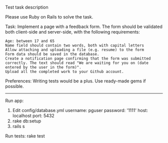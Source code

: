 Test task description

Please use Ruby on Rails to solve the task.

Task:
Implement a page with a feedback form.
The form should be validated both client-side and server-side, with the following requirements:

    Age: between 17 and 65
    Name field should contain two words, both with capital letters
    Allow attaching and uploading a file (e.g. resume) to the form
    Form data should be saved in the database.
    Create a notification page confirming that the form was submitted correctly. The text should read "We are waiting for you on (date entered by the user in the form)".
    Upload all the completed work to your Github account.

Preferences:
Writing tests would be a plus.
Use ready-made gems if possible.

---------------------------------------------------------------

Run app:
1. Edit config/database.yml
                  username: pguser
                  password: '1111'
                  host: localhost
                  port: 5432
2.  rake db:setup
3.  rails s

Run tests:
    rake test
